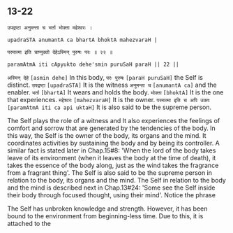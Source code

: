 ## 13-22


```shloka-sa
उपद्रष्टा अनुमन्ता च भर्ता भोक्ता महेश्वरः ।
```
```shloka-sa-hk
upadraSTA anumantA ca bhartA bhoktA mahezvaraH |
```
```shloka-sa
परमात्मा इति चाप्युक्तो देहेऽस्मिन् पुरुषः परः ॥ २२ ॥
```
```shloka-sa-hk
paramAtmA iti cApyukto dehe'smin puruSaH paraH || 22 ||
```

`अस्मिन् देहे` `[asmin dehe]` In this body, `परः पुरुषः` `[paraH puruSaH]` the Self is distinct. `उपद्रष्टा` `[upadraSTA]` It is the witness `अनुमन्ता च` `[anumantA ca]` and the enabler. `भर्ता` `[bhartA]` It wears and holds the body. `भोक्ता` `[bhoktA]` It is the one that experiences. `महेश्वरः` `[mahezvaraH]` It is the owner. `परमात्मा इति च अपि उक्तः` `[paramAtmA iti ca api uktaH]` It is also said to be the supreme person.

The Self plays the role of a witness and 
It also experiences the feelings of comfort and sorrow that are generated by the tendencies of the body. In this way, the Self is the owner of the body, its organs and the mind. It coordinates activities by sustaining the body and by being its controller. 
A similar fact is stated later in Chap.15#8: 'When the lord of the body takes leave of its environment (when it leaves the body at the time of death), it takes the essence of the body along, just as the wind takes the fragrance from a fragrant thing'.
The Self is also said to be the supreme person in relation to the body, its organs and the mind. The Self in relation to the body and the mind is described next in Chap.13#24: 'Some see the Self inside their body through focused thought, using their mind'.
Notice the phrase 



The Self has unbroken knowledge and strength. However, it has been bound to the environment from beginning-less time. Due to this, it is attached to the 

